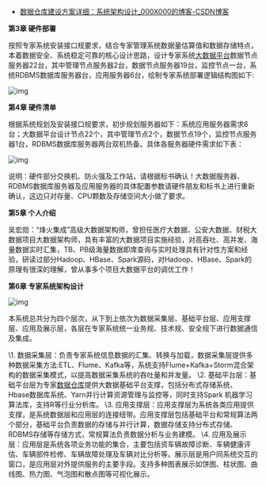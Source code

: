 - [数据仓库建设方案详细：系统架构设计_000X000的博客-CSDN博客](https://blog.csdn.net/ytp552200ytp/article/details/109741968)

**第3章  硬件部署**

按照专家系统安装接口规要求，结合专家管理系统数据量估算值和数据存储特点，本着数据安全、系统稳定可靠的核心设计思路，设计专家系统[大数据平台](https://so.csdn.net/so/search?q=大数据平台&spm=1001.2101.3001.7020)数据节点服务器22台，其中管理节点服务器2台，数据节点服务器19台，监控节点一台，系统RDBMS数据库服务器台，应用服务器6台，绘制专家系统部署逻辑结构图如下:

![img](https://img-blog.csdnimg.cn/20201117142448898.png?x-oss-process=image/watermark,type_ZmFuZ3poZW5naGVpdGk,shadow_10,text_aHR0cHM6Ly9ibG9nLmNzZG4ubmV0L3l0cDU1MjIwMHl0cA==,size_16,color_FFFFFF,t_70)

**第4章  硬件清单**

根据系统规划及安装接口规要求，初步规划服务器如下：系统应用服务器需求6台；大数据平台设计节点22个，其中管理节点2个，数据节点19个，监控节点服务器1台，RDBMS数据库服务器两台双机热备。具体各服务器硬件需求如下表：

![img](https://img-blog.csdnimg.cn/20201117142448954.png?x-oss-process=image/watermark,type_ZmFuZ3poZW5naGVpdGk,shadow_10,text_aHR0cHM6Ly9ibG9nLmNzZG4ubmV0L3l0cDU1MjIwMHl0cA==,size_16,color_FFFFFF,t_70)

说明：硬件部分交换机、防火强及工作站，请根据标书确认！大数据服务器、RDBMS数据库服务器及应用服务器的具体配置参数请硬件朋友和标书上进行重新确认，这边只对存量、CPU颗数及存储空间大小做了要求。

**第5章  个人介绍**

吴宏勋：“烽火集成”高级大数据架构师，曾担任医疗大数据、公安大数据、财税大数据项目大数据架构师，具有丰富的大数据项目实施经验，对高吞吐、高并发、海量数据实时汇集，TB、PB级海量数据即席查询与实时处理具有针对性方案和经验，研读过部分Hadoop、HBase、Spark源码，对Hadoop、HBase、Spark的原理有很深的理解，曾从事多个项目大数据平台的调优工作！

**第6章  专家系统架构设计**

![img](https://img-blog.csdnimg.cn/20201117142448985.png?x-oss-process=image/watermark,type_ZmFuZ3poZW5naGVpdGk,shadow_10,text_aHR0cHM6Ly9ibG9nLmNzZG4ubmV0L3l0cDU1MjIwMHl0cA==,size_16,color_FFFFFF,t_70)

本系统总共分为四个层次，从下到上依次为数据采集层、基础平台层、应用支撑层、应用及展示层，各层在专家系统统一业务规、技术规、安全规下进行数据通信及集成。

\1.  数据采集层：负责专家系统信息数据的汇集、转换与加载，数据采集层提供多种数据采集方法:ETL、Flume、Kafka等，系统支持Flume+Kafka+Storm混合架构的数据采集模式，以提高数据采集系统的吞吐量和并发量。
\2.  基础平台层：基础平台层为专家[数据仓库](https://so.csdn.net/so/search?q=数据仓库&spm=1001.2101.3001.7020)提供大数据基础平台支撑，包括分布式存储系统、Hbase数据库系统、Yarn并行计算资源管理与监控等，同时支持Spark 机器学习算法库，支持R等行业分析库。
\3.  应用支撑层：应用支撑层为系统各类应用提供支撑，是系统数据层和应用层的连接纽带。应用支撑层包括基础平台和常规算法两个部分，基础平台负责数据的存储与并行计算，数据存储支持分布式存储、RDBMS存储等存储方式，常规算法负责数据分析与业务建模。
\4.  应用及展示层：应用层是系统各项业务功能的集合，主要包括资车辆故障诊断、车辆健康评估、车辆部件检修、车辆故障处理及车辆对比分析等。展示层是用户同系统交互的窗口，是应用层对外提供服务的主要手段。支持多种图表展示如饼图、柱状图、曲线图、热力图、气泡图和散点图等可视化展示。